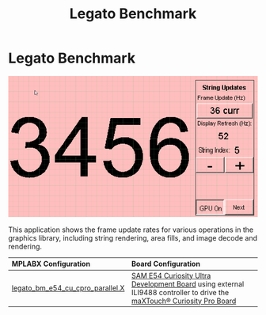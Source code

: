 ﻿---
parent: Example Applications
title: Legato Benchmark
nav_order: 1
---

# Legato Benchmark

![](./../../docs/html/legato_benchmark.png)

This application shows the frame update rates for various operations in the graphics library, including string rendering, area fills, and image decode and rendering. 

|MPLABX Configuration|Board Configuration|
|:-------------------|:------------------|
| [legato_bm_e54_cu_cpro_parallel.X](firmware/legato_bm_e54_cu_cpro_parallel_X/readme.md) | [SAM E54 Curiosity Ultra Development Board](https://www.microchip.com/Developmenttools/ProductDetails/DM320210) using external ILI9488 controller to drive the [maXTouch® Curiosity Pro Board](https://www.microchip.com/Developmenttools/ProductDetails/AC320007) |